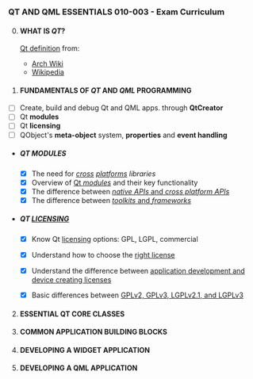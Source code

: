 ### QT AND QML ESSENTIALS 010-003 - Exam Curriculum

0. #### WHAT IS *QT*?
	[Qt definition](definition.md) from:
	- [Arch Wiki](definition.md#from-arch-wiki)
	- [Wikipedia](definition.md#from-wikipedia)


1. #### FUNDAMENTALS OF *QT* AND *QML* PROGRAMMING
- [ ] Create, build and debug Qt and QML apps. through **QtCreator**
- [ ] Qt **modules**
- [ ] Qt **licensing**
- [ ] QObject's **meta-object** system, **properties** and **event handling**

* ##### QT MODULES
    - [x] The need for *[cross](cross_platform.md) [platforms](supported_platforms.md) libraries*
    - [x] Overview of [Qt *modules*](modules.md) and their key functionality
    - [x] The difference between [*native APIs* and *cross platform APIs*](cross_platform.md#cross-platform-vs-native-apis)
    - [x] The difference between [*toolkits* and *frameworks*](definition.md#toolkit-vs-framework)

* ##### QT [LICENSING](licensing.md)
    - [x] Know Qt [licensing](licensing.md#license-models) options: GPL, LGPL, commercial
    - [x] Understand how to choose the [right license](licensing.md#application-development)
    - [x] Understand the difference between [application development and device creating licenses](licensing.md#application-development-vs-device-creation-licenses)
    - [x] Basic differences between [GPLv2, GPLv3, LGPLv2.1, and LGPLv3](licensing.md#open-source-licensing)


2. #### ESSENTIAL QT CORE CLASSES

3. #### COMMON APPLICATION BUILDING BLOCKS

4. #### DEVELOPING A WIDGET APPLICATION

5. #### DEVELOPING A QML APPLICATION